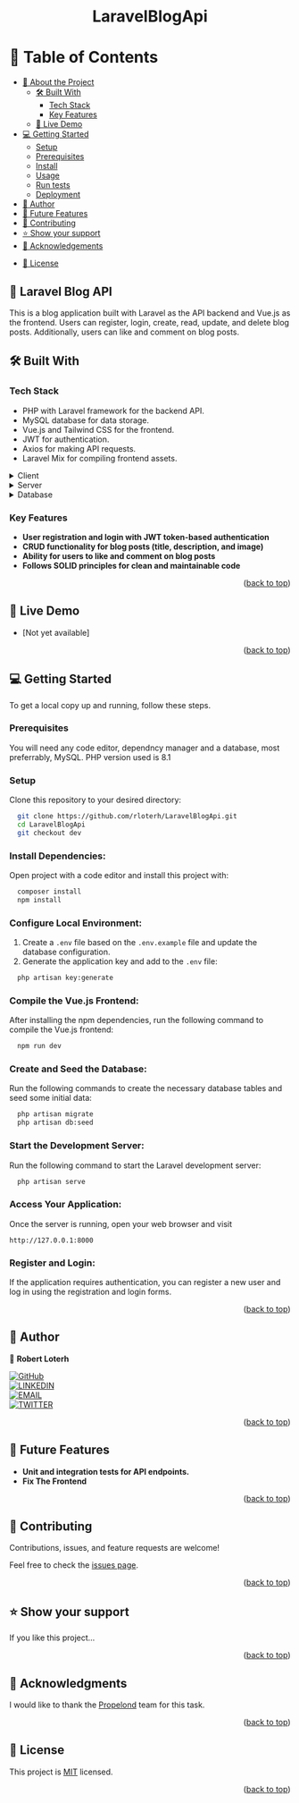 <a name="readme-top"></a>

<div align="center">
  <!-- <img src="m alt="logo" width="140"  height="auto" />
  <br/> -->

  <h1><b>LaravelBlogApi</b></h1>

</div>

<!-- TABLE OF CONTENTS -->

# 📗 Table of Contents

- [📖 About the Project](#about-project)
  - [🛠 Built With](#built-with)
    - [Tech Stack](#tech-stack)
    - [Key Features](#key-features)
  - [🚀 Live Demo](#live-demo)
- [💻 Getting Started](#getting-started)
  - [Setup](#setup)
  - [Prerequisites](#prerequisites)
  - [Install](#install)
  - [Usage](#usage)
  - [Run tests](#run-tests)
  - [Deployment](#deployment)
- [👥 Author](#author)
- [🔭 Future Features](#future-features)
- [🤝 Contributing](#contributing)
- [⭐️ Show your support](#support)
- [🙏 Acknowledgements](#acknowledgements)
<!-- - [❓ FAQ (OPTIONAL)](#faq) -->
- [📝 License](#license)

<!-- PROJECT DESCRIPTION -->

## 📖 Laravel Blog API <a name="about-project"></a>

This is a blog application built with Laravel as the API backend and Vue.js as the frontend. Users can register, login, create, read, update, and delete blog posts. Additionally, users can like and comment on blog posts.

## 🛠 Built With <a name="built-with"></a>

### Tech Stack <a name="tech-stack"></a>

- PHP with Laravel framework for the backend API.
- MySQL database for data storage.
- Vue.js and Tailwind CSS for the frontend.
- JWT for authentication.
- Axios for making API requests.
- Laravel Mix for compiling frontend assets.

<details>
  <summary>Client</summary>
  <ul>
    <li><a href="https://laravel.com/">Laravel</a></li>
  </ul>
</details>

<details>
  <summary>Server</summary>
  <ul>
    <li><a href="https://webpack.js.org/">Webpack Dev Server</a></li>
  </ul>
</details>

<details>
<summary>Database</summary>
  <ul>
    <li><a href="https://www.postgresql.org/">MySQL</a></li>
  </ul>
</details>

<!-- Features -->

### Key Features <a name="key-features"></a>

- **User registration and login with JWT token-based authentication**
- **CRUD functionality for blog posts (title, description, and image)**
- **Ability for users to like and comment on blog posts**
- **Follows SOLID principles for clean and maintainable code**

<p align="right">(<a href="#readme-top">back to top</a>)</p>

<!-- LIVE DEMO -->

## 🚀 Live Demo <a name="live-demo"></a>

- [Not yet available]

<p align="right">(<a href="#readme-top">back to top</a>)</p>

<!-- GETTING STARTED -->

## 💻 Getting Started <a name="getting-started"></a>

To get a local copy up and running, follow these steps.

### Prerequisites

You will need any code editor, dependncy manager and a database, most preferrably, MySQL. PHP version used is 8.1

### Setup

Clone this repository to your desired directory:

```sh
  git clone https://github.com/rloterh/LaravelBlogApi.git
  cd LaravelBlogApi
  git checkout dev
```


### Install Dependencies:

Open project with a code editor and install this project with:

```sh
  composer install
  npm install
```

### Configure Local Environment:

1. Create a `.env` file based on the `.env.example` file and update the database configuration.
2. Generate the application key and add to the `.env` file:

```sh
  php artisan key:generate
```

### Compile the Vue.js Frontend:

After installing the npm dependencies, run the following command to compile the Vue.js frontend:

```sh
  npm run dev
```

### Create and Seed the Database:

Run the following commands to create the necessary database tables and seed some initial data:

```sh
  php artisan migrate
  php artisan db:seed
```

### Start the Development Server:

Run the following command to start the Laravel development server:

```sh
  php artisan serve
```

### Access Your Application:

Once the server is running, open your web browser and visit

`http://127.0.0.1:8000`

### Register and Login:

If the application requires authentication, you can register a new user and log in using the registration and login forms.

<!-- ### Deployment

You can deploy this project using: -->

<!--
Example:

```sh

```
 -->

<p align="right">(<a href="#readme-top">back to top</a>)</p>

<!-- AUTHOR -->

## 👥 Author <a name="author"></a>

👤 **Robert Loterh**

[![GitHub](https://img.shields.io/badge/-GitHub-000?style=for-the-badge&logo=GitHub&logoColor=white)](https://github.com/rloterh) <br>
[![LINKEDIN](https://img.shields.io/badge/-LINKEDIN-0077B5?style=for-the-badge&logo=Linkedin&logoColor=white)](https://www.linkedin.com/in/robert-loterh/) <br>
[![EMAIL](https://img.shields.io/badge/-EMAIL-D14836?style=for-the-badge&logo=Mail.Ru&logoColor=white)](mailto:rloterh@gmail.com) <br>
[![TWITTER](https://img.shields.io/badge/-TWITTER-1DA1F2?style=for-the-badge&logo=Twitter&logoColor=white)](https://twitter.com/RLoterh)

<p align="right">(<a href="#readme-top">back to top</a>)</p>

<!-- FUTURE FEATURES -->

## 🔭 Future Features <a name="future-features"></a>

- **Unit and integration tests for API endpoints.**
- **Fix The Frontend**

<p align="right">(<a href="#readme-top">back to top</a>)</p>

<!-- CONTRIBUTING -->

## 🤝 Contributing <a name="contributing"></a>

Contributions, issues, and feature requests are welcome!

Feel free to check the [issues page](../../issues/).

<p align="right">(<a href="#readme-top">back to top</a>)</p>

<!-- SUPPORT -->

## ⭐️ Show your support <a name="support"></a>

If you like this project...

<p align="right">(<a href="#readme-top">back to top</a>)</p>

<!-- ACKNOWLEDGEMENTS -->

## 🙏 Acknowledgments <a name="acknowledgements"></a>

I would like to thank the [Propelond]('https://propelond.com') team for this task.

<p align="right">(<a href="#readme-top">back to top</a>)</p>

<!-- FAQ (optional) -->

<!-- ## ❓ FAQ (OPTIONAL) <a name="faq"></a> -->

<!-- > Add at least 2 questions new developers would ask when they decide to use your project.

- **[Question_1]**

  - [Answer_1]

- **[Question_2]**

  - [Answer_2]

<p align="right">(<a href="#readme-top">back to top</a>)</p> -->

<!-- LICENSE -->

## 📝 License <a name="license"></a>

This project is [MIT](./LICENSE) licensed.

<p align="right">(<a href="#readme-top">back to top</a>)</p>
